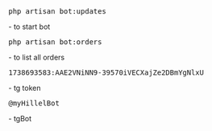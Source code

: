 <pre>php artisan bot:updates</pre>- to start bot
<pre>php artisan bot:orders</pre>- to list all orders
<pre>1738693583:AAE2VNiNN9-39570iVECXajZe2DBmYgNlxU</pre>- tg token
<pre>@myHillelBot</pre>- tgBot 


